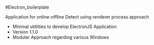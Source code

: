 

#Electron_boilerplate

Application for online-offline Detect using renderer process approach

* Minimal utitlities to develop ElectronJS Application
* Version 1.1.0
* Modular Approach regarding various Windows
